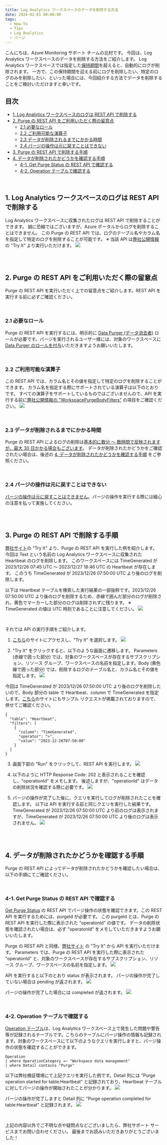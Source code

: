 ```yaml
---
title: Log Analytics ワークスペースのデータを削除する方法
date: 2024-02-01 00:00:00
tags:
  - How-To
  - Tips
  - Log Analytics
  - パージ
---
```


こんにちは、Azure Monitoring サポート チームの北村です。
今回は、Log Analytics ワークスペースのデータを削除する方法をご紹介します。
Log Analytics ワークスペースでは指定した[保持期間](https://learn.microsoft.com/ja-jp/azure/azure-monitor/logs/data-retention-archive?tabs=portal-1%2Cportal-2#configure-the-default-workspace-retention)を超えると、自動的にログが削除されます。
一方で、この保持期間を迎える前にログを削除したい、特定のログのみを削除したい、といった場合には、今回紹介する方法でデータを削除することをご検討いただけますと幸いです。
<br>

<!-- more -->
## 目次
- [1. Log Analytics ワークスペースのログは REST API で削除する](#1-Log-Analytics-ワークスペースのログは-REST-API-で削除する)
- [2. Purge の REST API をご利用いただく際の留意点](#2-Purge-の-REST-API-をご利用いただく際の留意点)
  - [2.1 必要なロール](#2-1-必要なロール)
  - [2.2 ご利用可能な演算子](#2-2-ご利用可能な演算子)
  - [2.3 データが削除されるまでにかかる時間](#2-3-データが削除されるまでにかかる時間)
  - [2.4 パージの操作は元に戻すことはできない](#2-4-パージの操作は元に戻すことはできない)
- [3. Purge の REST API で削除する手順](#3-Purge-の-REST-API-で削除する手順)
- [4. データが削除されたかどうかを確認する手順](#4-データが削除されたかどうかを確認する手順)
  - [4-1. Get Purge Status の REST API で確認する](#4-1-Get-Purge-Status-の-REST-API-で確認する)
  - [4-2. Operation テーブルで確認する](#4-2-Operation-テーブルで確認する)

<br>

## 1. Log Analytics ワークスペースのログは REST API で削除する
Log Analytics ワークスペースに収集されたログは REST API で削除することができます。
誠に恐縮ではございますが、Azure ポータルからログを削除することはできません。
この Purge の REST API では、ログのテーブル名やカラム名を指定して特定のログを削除することが可能です。
※ 当該 API は[弊社公開情報](https://learn.microsoft.com/en-us/rest/api/loganalytics/workspace-purge/purge?view=rest-loganalytics-2020-08-01&tabs=HTTP)の "Try It" より実行いただけます。
![](./LogAnalyticsWorkspacePurge/image01.png)


<br>
<br>

## 2. Purge の REST API をご利用いただく際の留意点
Purge の REST API を実行いただく上での留意点をご紹介します。REST API を実行する前に必ずご確認ください。

<br>

### 2.1 必要なロール
Purge の REST API を実行するには、明示的に [Data Purger (データ消去者)](https://learn.microsoft.com/ja-jp/azure/role-based-access-control/built-in-roles#data-purger) ロールが必要です。パージを実行されるユーザー様には、対象のワークスペースに [Data Purger のロールを付与](https://learn.microsoft.com/ja-jp/azure/role-based-access-control/role-assignments-portal?tabs=delegate-condition)いただきますようお願いいたします。

<br>

### 2.2 ご利用可能な演算子
この REST API では、カラム名とその値を指定して特定のログを削除することができます。
カラム名を指定する際にサポートされている演算子は以下のとおりです。
すべての演算子をサポートしているものではございませんので、API を実行する前に[弊社公開情報の "WorkspacePurgeBodyFilters"](https://learn.microsoft.com/en-us/rest/api/loganalytics/workspace-purge/purge?view=rest-loganalytics-2020-08-01&tabs=HTTP) の項目をご確認ください。
![](./LogAnalyticsWorkspacePurge/image03.png)

<br>

### 2.3 データが削除されるまでにかかる時間
Purge の REST API によるログの削除は[基本的に数分 ～ 数時間で反映されますが、最大 30 日かかる場合もございます](https://learn.microsoft.com/ja-jp/azure/azure-monitor/logs/personal-data-mgmt#exporting-and-deleting-personal-data)。
データが削除されたかどうかをご確認されたい場合は、後述の [4. データが削除されたかどうかを確認する手順](#4-データが削除されたかどうかを確認する手順) をご参照ください。

<br>

### 2.4 パージの操作は元に戻すことはできない
[パージの操作は元に戻すことはできません](https://learn.microsoft.com/ja-jp/azure/azure-monitor/logs/personal-data-mgmt#delete)。パージの操作を実行する際には細心の注意を払って実施してください。

<br>
<br>

## 3. Purge の REST API で削除する手順
[弊社サイト](https://learn.microsoft.com/en-us/rest/api/loganalytics/workspace-purge/purge?view=rest-loganalytics-2020-08-01&tabs=HTTP)の "Try It" より、Purge の REST API を実行した例を紹介します。
今回は Test という名前の Log Analytics ワークスペースに収集された Heartbeat のログを削除します。
このワークスペースには TimeGenerated が 2023/12/26 07:45 UTC ～ 2023/12/27 18:46 UTC の Heartbeat が存在します。
このうち TimeGenerated が 2023/12/26 07:50:00 UTC より後のログを削除します。

以下は Heartbeat テーブルを検索した実行結果の一部抜粋です。2023/12/26 07:50:00 UTC より後のログを削除するため、赤線で囲んだ部分のログが削除され、黄色でマーカーした部分のログは削除されずに残ります。
※ TimeGenerated の値は UTC 時刻であることに注意してください。
![](./LogAnalyticsWorkspacePurge/image04.png)

<br>

それでは API の実行手順をご紹介します。

1. [こちら](https://learn.microsoft.com/en-us/rest/api/loganalytics/workspace-purge/purge?view=rest-loganalytics-2020-08-01&tabs=HTTP)のサイトにアクセスし、"Try It" を選択します。
![](./LogAnalyticsWorkspacePurge/image05.png)


2. "Try It" をクリックすると、以下のような画面に遷移します。
Parameters (赤線で囲った部分) では、対象のワークスペースが存在するサブスクリプション、リソース グループ、ワークスペースの名前を指定します。Body (黄色線で囲った部分) では、削除するログのテーブル名と、カラム名とその値を指定します。
![](./LogAnalyticsWorkspacePurge/image06.png)

今回は TimeGenerated が 2023/12/26 07:50:00 UTC より後のログを削除したいので、Body 部分の table で Heartbeat、column で TimeGenerated を指定します。[こちら](https://learn.microsoft.com/en-us/rest/api/loganalytics/workspace-purge/purge?view=rest-loganalytics-2020-08-01&tabs=HTTP)のサイトにもサンプル リクエストが掲載されておりますので、併せてご確認ください。

```CMD
{
  "table": "Heartbeat",
  "filters": [
    {
      "column": "TimeGenerated",
      "operator": ">",
      "value": "2023-12-26T07:50:00"
    }
  ]
}
```

3. 画面下部の "Run" をクリックして、REST API を実行します。
![](./LogAnalyticsWorkspacePurge/image07.png)


4. 以下のように HTTP Response Code: 202 と表示されることを確認し、"operationId" をメモします。
後述しますが、"operationId" はデータの削除状況を確認する際に必要です。
![](./LogAnalyticsWorkspacePurge/image08.png)


5. パージの操作が完了した後に、クエリを実行してログが削除されたことを確認します。
以下は API を実行する前と同じクエリを実行した結果です。
TimeGenerated が 2023/12/26 07:50:00 UTC より前のログは表示されますが、TimeGenerated が 2023/12/26 07:50:00 UTC より後のログは表示されません。
![](./LogAnalyticsWorkspacePurge/image15.png)


<br>
<br>

## 4. データが削除されたかどうかを確認する手順
Purge の REST API によってデータが削除されたかどうかを確認したい場合は、以下の手順にてご確認ください。

<br>

### 4-1. Get Purge Status の REST API で確認する
[Get Purge Status](https://learn.microsoft.com/en-us/rest/api/loganalytics/workspace-purge/get-purge-status?view=rest-loganalytics-2020-08-01&tabs=HTTP) の REST API でパージ操作の状態を確認できます。この REST API を実行するためには、purgeId が必要です。
この purgeId とは、Purge の REST API を実行した際に表示された "operatonId" の値です。
データの削除状態を確認されたい場合は、必ず "operatonId" をメモしていただきますようお願いいたします。

Purge の REST API と同様、[弊社サイト](https://learn.microsoft.com/en-us/rest/api/loganalytics/workspace-purge/get-purge-status?view=rest-loganalytics-2020-08-01&tabs=HTTP) の "Try It" から API を実行いただけます。
Parameters では、Purge の REST API を実行した際に表示された "operatonId" と、対象のワークスペースが存在するサブスクリプション、リソース グループ、ワークスペースの名前を指定します。
![](./LogAnalyticsWorkspacePurge/image09.png)

API を実行すると以下のとおり status が表示されます。
パージの操作が完了していない場合は pending が返されます。
![](./LogAnalyticsWorkspacePurge/image10.png)

パージの操作が完了した場合には completed が返されます。
![](./LogAnalyticsWorkspacePurge/image13.png)

<br>

### 4-2. Operation テーブルで確認する
[Operation テーブル](https://learn.microsoft.com/ja-jp/azure/azure-monitor/logs/monitor-workspace)は、Log Analytics ワークスペース上で発生した問題や警告等が記録されるテーブルです。こちらのテーブルにパージ操作の情報も記録されます。対象のワークスペースにて以下のようなクエリを実行しますと、パージ操作の状態を確認することができます。

```CMD
Operation
| where OperationCategory =~ "Workspace data management"
| where Detail contains "Purge"
```

以下は弊社検証環境にて上記クエリを実行した例です。Detail 列には "Purge operation started for table:Heartbeat" と記録されており、Heartbeat テーブルに対してパージの操作が開始されたことが分かります。
![](./LogAnalyticsWorkspacePurge/image11.png)

パージの操作が完了しますと Detail 列に "Purge operation completed for table:Heartbeat" と記録されます。
![](./LogAnalyticsWorkspacePurge/image12.png)

<br>

上記の内容以外でご不明な点や疑問点などございましたら、弊社サポート サービスまでお問い合わせください。
最後までお読みいただきありがとうございました！